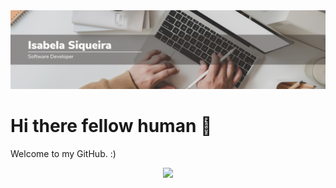 <img src="https://raw.githubusercontent.com/Isabela192/Isabela192/main/github_banner.png">

# Hi there fellow human 👋

Welcome to my GitHub. :)

<p align='center'>
<a href='https://www.linkedin.com/in/isabela-siqueira-611641128/'><img src="https://img.shields.io/badge/linkedin-%230077B5.svg?&style=for-the-badge&logo=linkedin&logoColor=white">
</p>

